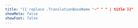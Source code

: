 ```yaml
---
title: "{{ replace .TranslationBaseName "-" " " | title }}"
showMeta: false
showFoot: false
---
```


